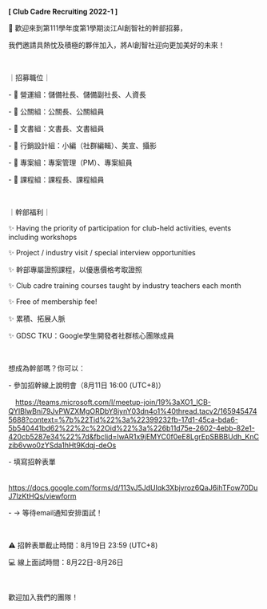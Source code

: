 **[ Club Cadre Recruiting 2022-1 ]**

🎉 歡迎來到第111學年度第1學期淡江AI創智社的幹部招募，

我們邀請具熱忱及積極的夥伴加入，將AI創智社迎向更加美好的未來！

&nbsp;

｜招募職位｜

\- 🔋 營運組：儲備社長、儲備副社長、人資長

\- 🤝 公關組：公關長、公關組員

\- 📝 文書組：文書長、文書組員

\- 🎨 行銷設計組：小編（社群編輯）、美宣、攝影

\- 📅 專案組：專案管理（PM）、專案組員

\- 📖 課程組：課程長、課程組員

&nbsp;

｜幹部福利｜

✨ Having the priority of participation for club-held activities, events including workshops

✨ Project / industry visit / special interview opportunities

✨ 幹部專屬證照課程，以優惠價格考取證照

✨ Club cadre training courses taught by industry teachers each month

✨ Free of membership fee!

✨ 累積、拓展人脈

✨ GDSC TKU：Google學生開發者社群核心團隊成員

&nbsp;

想成為幹部嗎？你可以：

\- 參加招幹線上說明會（8月11日 16:00 (UTC+8)）

　https://teams.microsoft.com/l/meetup-join/19%3aXO1_lCB-QYIBlwBni79JvPWZXMgORDbY8iynY03dn4o1%40thread.tacv2/1659454745688?context=%7b%22Tid%22%3a%22399232fb-17d1-45ca-bda6-5b540441bd62%22%2c%22Oid%22%3a%226b11d75e-2602-4ebb-82e1-420cb5287e34%22%7d&fbclid=IwAR1x9jEMYC0f0eE8LgrEpSBBBUdh_KnCzib6vwo0zYSda1hHt9Kdqj-deOs

\- 填寫招幹表單

　https://docs.google.com/forms/d/113vJ5JdUIqk3Xbjvroz6QaJ6ihTFow70DuJ7lzKtHQs/viewform

\- → 等待email通知安排面試！

&nbsp;

⚠️ 招幹表單截止時間：8月19日 23:59 (UTC+8)

💻 線上面試時間：8月22日-8月26日

&nbsp;

歡迎加入我們的團隊！

